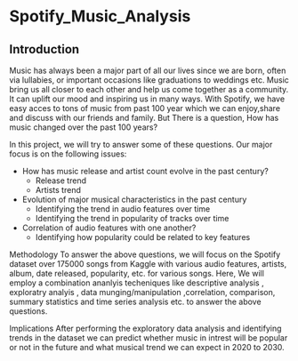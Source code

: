 # Spotify_Music_Analysis## Introduction Music has always been a major part of all our lives since we are born, often via lullabies, or important occasions like graduations to weddings etc. Music bring us all closer to each other and help us come together as a community. It can uplift our mood and inspiring us in many ways. With Spotify, we have easy acces to tons of music from past 100 year which we can enjoy,share and discuss with our friends and family. But There is a question, How has music changed over the past 100 years?In this project, we will try to answer some of these questions. Our major focus is on the following issues:- How has music release and artist count evolve in the past century?     - Release trend    - Artists trend- Evolution of major musical characteristics in the past century    - Identifying the trend in audio features over time    - Identifying the trend in popularity of tracks over time- Correlation of audio features with one another?    - Identifying how popularity could be related to key featuresMethodologyTo answer the above questions, we will focus on the Spotify dataset over 175000 songs from Kaggle with various audio features, artists, album, date released, popularity, etc.for various songs. Here, We will employ a combination ananlyis techeniques like descriptive analysis , exploratry analyis , data munging/manipulation ,correlation, comparison, summary statistics and time series analysis etc. to answer the above questions.ImplicationsAfter performing the exploratory data analysis and identifying trends in the dataset we can predict whether music in intrest will be popular or not in the future and what musical trend we can expect in 2020 to 2030.